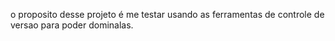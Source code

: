 o proposito desse projeto é me testar usando as  ferramentas de controle de versao para poder dominalas.